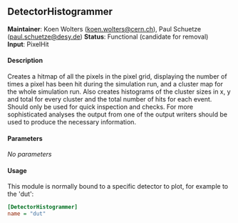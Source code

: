 ## DetectorHistogrammer
**Maintainer**: Koen Wolters (<koen.wolters@cern.ch>), Paul Schuetze (<paul.schuetze@desy.de>)
**Status**: Functional (candidate for removal)  
**Input**: PixelHit  

#### Description
Creates a hitmap of all the pixels in the pixel grid, displaying the number of times a pixel has been hit during the simulation run, and a cluster map for the whole simulation run. Also creates histograms of the cluster sizes in x, y and total for every cluster and the total number of hits for each event. Should only be used for quick inspection and checks. For more sophisticated analyses the output from one of the output writers should be used to produce the necessary information. 

#### Parameters
*No parameters*

#### Usage
This module is normally bound to a specific detector to plot, for example to the 'dut':

```ini
[DetectorHistogrammer]
name = "dut"
```
